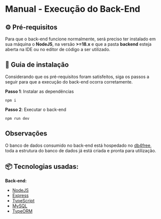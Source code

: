 # Manual - Execução do Back-End

## ⚙️ Pré-requisitos

Para que o back-end funcione normalmente, será preciso ter instalado em sua máquina o **NodeJS**, na versão **>=18.x** e que a pasta **backend** esteja aberta na IDE ou no editor de código a ser utilizado.

## 🔨 Guia de instalação

Considerando que os pré-requisitos foram satisfeitos, siga os passos a seguir para que a execução do back-end ocorra corretamente. 

**Passo 1**: Instalar as dependências
```
npm i
```
**Passo 2**: Executar o back-end
```
npm run dev
```

## Observações

O banco de dados consumido no back-end está hospedado no [db4free](https://www.db4free.net/index.php?language=pt), toda a estrutura do banco de dados já está criada e pronta para utilização. 


## 📦 Tecnologias usadas:

**Back-end:**
* [NodeJS](https://nodejs.org/)
* [Express](https://expressjs.com/pt-br/)
* [TypeScript](https://www.typescriptlang.org/) 
* [MySQL](https://www.mysql.com/)
* [TypeORM](https://typeorm.io/)